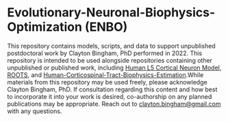 # Evolutionary-Neuronal-Biophysics-Optimization (ENBO)

This repository contains models, scripts, and data to support unpublished postdoctoral work by Clayton Bingham, PhD performed in 2022. This repository is intended to be used alongside repositories containing other unpublished or published work, including [Human L5 Cortical Neuron Model](https://github.com/ClaytonBingham/Human-L5-Cortical-Neuron-Model), [ROOTS](https://github.com/ClaytonBingham/Roots), and [Human-Corticospinal-Tract-Biophysics-Estimation](https://github.com/ClaytonBingham/Human-Corticospinal-Tract-Biophysics-Estimation/tree/main).While materials from this repository may be used freely, please acknowledge Clayton Bingham, PhD. If consultation regarding this content and how best to incorporate it into your work is desired, co-authorship on any planned publications may be appropriate. Reach out to clayton.bingham@gmail.com with any questions.
